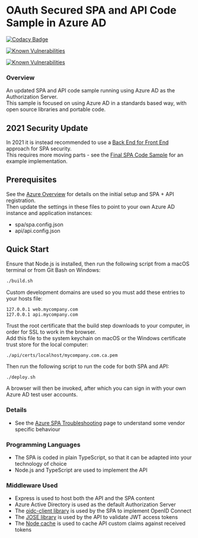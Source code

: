 # OAuth Secured SPA and API Code Sample in Azure AD

[![Codacy Badge](https://app.codacy.com/project/badge/Grade/a36801b67eae4a78ba3d6cd1f55a023f)](https://www.codacy.com/gh/gary-archer/oauth.websample2/dashboard?utm_source=github.com&amp;utm_medium=referral&amp;utm_content=gary-archer/oauth.websample2&amp;utm_campaign=Badge_Grade)

[![Known Vulnerabilities](https://snyk.io/test/github/gary-archer/oauth.websample2/badge.svg?targetFile=spa/package.json)](https://snyk.io/test/github/gary-archer/oauth.websample2?targetFile=spa/package.json)

[![Known Vulnerabilities](https://snyk.io/test/github/gary-archer/oauth.websample2/badge.svg?targetFile=api/package.json)](https://snyk.io/test/github/gary-archer/oauth.websample2?targetFile=api/package.json)

### Overview

An updated SPA and API code sample running using Azure AD as the Authorization Server.\
This sample is focused on using Azure AD in a standards based way, with open source libraries and portable code.

## 2021 Security Update

In 2021 it is instead recommended to use a [Back End for Front End](/2019/09/09/spa-back-end-for-front-end/) approach for SPA security.\
This requires more moving parts - see the [Final SPA Code Sample](https://github.com/gary-archer/oauth.websample.final) for an example implementation.

## Prerequisites

See the [Azure Overview](https://authguidance.com/2017/11/30/azure-active-directory-setup/) for details on the initial setup and SPA + API registration.\
Then update the settings in these files to point to your own Azure AD instance and application instances:

- spa/spa.config.json
- api/api.config.json

## Quick Start

Ensure that Node.js is installed, then run the following script from a macOS terminal or from Git Bash on Windows:

```bash
./build.sh
```

Custom development domains are used so you must add these entries to your hosts file:

```
127.0.0.1 web.mycompany.com
127.0.0.1 api.mycompany.com
```

Trust the root certificate that the build step downloads to your computer, in order for SSL to work in the browser.\
Add this file to the system keychain on macOS or the Windows certificate trust store for the local computer:

```
./api/certs/localhost/mycompany.com.ca.pem
```

Then run the following script to run the code for both SPA and API:

```bash
./deploy.sh
```

A browser will then be invoked, after which you can sign in with your own Azure AD test user accounts.

### Details

* See the [Azure SPA Troubleshooting](https://authguidance.com/2017/12/01/azure-ad-spa-code-sample/) page to understand some vendor specific behaviour

### Programming Languages

* The SPA is coded in plain TypeScript, so that it can be adapted into your technology of choice
* Node.js and TypeScript are used to implement the API

### Middleware Used

* Express is used to host both the API and the SPA content
* Azure Active Directory is used as the default Authorization Server
* The [oidc-client library](https://github.com/IdentityModel/oidc-client-js) is used by the SPA to implement OpenID Connect
* The [JOSE library](https://github.com/panva/jose) is used by the API to validate JWT access tokens
* The [Node cache](https://github.com/mpneuried/nodecache) is used to cache API custom claims against received tokens
